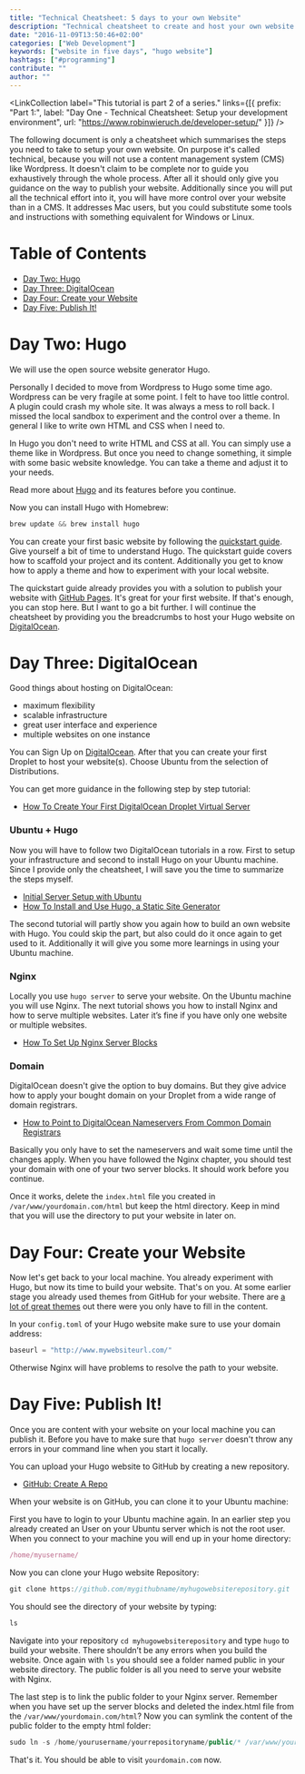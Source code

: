 ```yaml
---
title: "Technical Cheatsheet: 5 days to your own Website"
description: "Technical cheatsheet to create and host your own website in five days. You will learn how to use Hugo and DigitalOcean to publish your website online. Hugo is a static website generator to..."
date: "2016-11-09T13:50:46+02:00"
categories: ["Web Development"]
keywords: ["website in five days", "hugo website"]
hashtags: ["#programming"]
contribute: ""
author: ""
---
```


<Sponsorship />

<LinkCollection label="This tutorial is part 2 of a series." links={[{ prefix: "Part 1:", label: "Day One - Technical Cheatsheet: Setup your development environment", url: "https://www.robinwieruch.de/developer-setup/" }]} />

The following document is only a cheatsheet which summarises the steps you need to take to setup your own website. On purpose it's called technical, because you will not use a content management system (CMS) like Wordpress. It doesn't claim to be complete nor to guide you exhaustively through the whole process. After all it should only give you guidance on the way to publish your website. Additionally since you will put all the technical effort into it, you will have more control over your website than in a CMS. It addresses Mac users, but you could substitute some tools and instructions with something equivalent for Windows or Linux.

# Table of Contents

* [Day Two: Hugo](#hugo)
* [Day Three: DigitalOcean](#digitalOcean)
* [Day Four: Create your Website](#createWebsite)
* [Day Five: Publish It!](#publishIt)

# Day Two: Hugo

We will use the open source website generator Hugo.

Personally I decided to move from Wordpress to Hugo some time ago. Wordpress can be very fragile at some point. I felt to have too little control. A plugin could crash my whole site. It was always a mess to roll back. I missed the local sandbox to experiment and the control over a theme. In general I like to write own HTML and CSS when I need to.

In Hugo you don't need to write HTML and CSS at all. You can simply use a theme like in Wordpress. But once you need to change something, it simple with some basic website knowledge. You can take a theme and adjust it to your needs.

Read more about [Hugo](https://gohugo.io/) and its features before you continue.

Now you can install Hugo with Homebrew:

```javascript
brew update && brew install hugo
```

You can create your first basic website by following the [quickstart guide](https://gohugo.io/overview/quickstart/). Give yourself a bit of time to understand Hugo. The quickstart guide covers how to scaffold your project and its content. Additionally you get to know how to apply a theme and how to experiment with your local website.

The quickstart guide already provides you with a solution to publish your website with [GitHub Pages](https://pages.github.com/). It's great for your first website. If that's enough, you can stop here. But I want to go a bit further. I will continue the cheatsheet by providing you the breadcrumbs to host your Hugo website on [DigitalOcean](https://m.do.co/c/fb27c90322f3).

# Day Three: DigitalOcean

Good things about hosting on DigitalOcean:

* maximum flexibility
* scalable infrastructure
* great user interface and experience
* multiple websites on one instance

You can Sign Up on [DigitalOcean](https://m.do.co/c/fb27c90322f3). After that you can create your first Droplet to host your website(s). Choose Ubuntu from the selection of Distributions.

You can get more guidance in the following step by step tutorial:

* [How To Create Your First DigitalOcean Droplet Virtual Server](https://www.digitalocean.com/community/tutorials/how-to-create-your-first-digitalocean-droplet-virtual-server)

### Ubuntu + Hugo

Now you will have to follow two DigitalOcean tutorials in a row. First to setup your infrastructure and second to install Hugo on your Ubuntu machine. Since I provide only the cheatsheet, I will save you the time to summarize the steps myself.

* [Initial Server Setup with Ubuntu](https://www.digitalocean.com/community/tutorials/initial-server-setup-with-ubuntu-14-04)
* [How To Install and Use Hugo, a Static Site Generator](https://www.digitalocean.com/community/tutorials/how-to-install-and-use-hugo-a-static-site-generator-on-ubuntu-14-04)

The second tutorial will partly show you again how to build an own website with Hugo. You could skip the part, but also could do it once again to get used to it. Additionally it will give you some more learnings in using your Ubuntu machine.

### Nginx

Locally you use `hugo server` to serve your website. On the Ubuntu machine you will use Nginx. The next tutorial shows you how to install Nginx and how to serve multiple websites. Later it’s fine if you have only one website or multiple websites.

* [How To Set Up Nginx Server Blocks](https://www.digitalocean.com/community/tutorials/how-to-set-up-nginx-server-blocks-virtual-hosts-on-ubuntu-14-04-lts)

### Domain

DigitalOcean doesn't give the option to buy domains. But they give advice how to apply your bought domain on your Droplet from a wide range of domain registrars.

* [How to Point to DigitalOcean Nameservers From Common Domain Registrars](https://www.digitalocean.com/community/tutorials/how-to-point-to-digitalocean-nameservers-from-common-domain-registrars)

Basically you only have to set the nameservers and wait some time until the changes apply. When you have followed the Nginx chapter, you should test your domain with one of your two server blocks. It should work before you continue.

Once it works, delete the `index.html` file you created in `/var/www/yourdomain.com/html` but keep the html directory. Keep in mind that you will use the directory to put your website in later on.

# Day Four: Create your Website

Now let's get back to your local machine. You already experiment with Hugo, but now its time to build your website. That's on you. At some earlier stage you already used themes from GitHub for your website. There are [a lot of great themes](http://themes.gohugo.io/) out there were you only have to fill in the content.

In your `config.toml` of your Hugo website make sure to use your domain address:

```javascript
baseurl = "http://www.mywebsiteurl.com/"
```

Otherwise Nginx will have problems to resolve the path to your website.

# Day Five: Publish It!

Once you are content with your website on your local machine you can publish it. Before you have to make sure that `hugo server` doesn't throw any errors in your command line when you start it locally.

You can upload your Hugo website to GitHub by creating a new repository.

* [GitHub: Create A Repo](https://help.github.com/articles/create-a-repo/)

When your website is on GitHub, you can clone it to your Ubuntu machine:

First you have to login to your Ubuntu machine again. In an earlier step you already created an User on your Ubuntu server which is not the root user. When you connect to your machine you will end up in your home directory:

```javascript
/home/myusername/
```

Now you can clone your Hugo website Repository:

```javascript
git clone https://github.com/mygithubname/myhugowebsiterepository.git
```

You should see the directory of your website by typing:

```javascript
ls
```

Navigate into your repository `cd myhugowebsiterepository` and type `hugo` to build your website. There shouldn’t be any errors when you build the website. Once again with `ls` you should see a folder named public in your website directory. The public folder is all you need to serve your website with Nginx.

The last step is to link the public folder to your Nginx server. Remember when you have set up the server blocks and deleted the index.html file from the `/var/www/yourdomain.com/html`? Now you can symlink the content of the public folder to the empty html folder:

```javascript
sudo ln -s /home/yourusername/yourrepositoryname/public/* /var/www/yourdomain.com/html
```

That's it. You should be able to visit `yourdomain.com` now.

